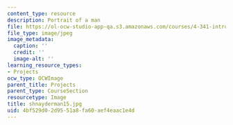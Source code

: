 ```yaml
---
content_type: resource
description: Portrait of a man
file: https://ol-ocw-studio-app-qa.s3.amazonaws.com/courses/4-341-introduction-to-photography-fall-2002/4bf529d02d9551a8fa60aef4eaac1e4d_shnayderman15.jpg
file_type: image/jpeg
image_metadata:
  caption: ''
  credit: ''
  image-alt: ''
learning_resource_types:
- Projects
ocw_type: OCWImage
parent_title: Projects
parent_type: CourseSection
resourcetype: Image
title: shnayderman15.jpg
uid: 4bf529d0-2d95-51a8-fa60-aef4eaac1e4d
---
```

